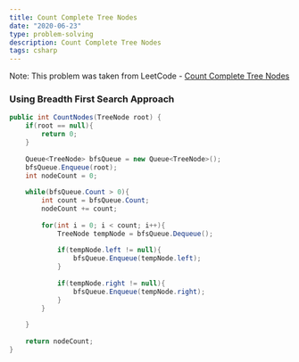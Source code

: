 ```yaml
---
title: Count Complete Tree Nodes
date: "2020-06-23"
type: problem-solving
description: Count Complete Tree Nodes
tags: csharp
---
```


Note: This problem was taken from LeetCode - [Count Complete Tree Nodes](https://leetcode.com/problems/count-complete-tree-nodes/)

### Using Breadth First Search Approach

```csharp
public int CountNodes(TreeNode root) {
	if(root == null){
		return 0;
	}
	
	Queue<TreeNode> bfsQueue = new Queue<TreeNode>();
	bfsQueue.Enqueue(root);
	int nodeCount = 0;
	
	while(bfsQueue.Count > 0){
		int count = bfsQueue.Count;
		nodeCount += count;
		
		for(int i = 0; i < count; i++){
			TreeNode tempNode = bfsQueue.Dequeue();
			
			if(tempNode.left != null){
				bfsQueue.Enqueue(tempNode.left);
			}
			
			if(tempNode.right != null){
				bfsQueue.Enqueue(tempNode.right);
			}
		}
		
	}
	
	return nodeCount;
}
```
